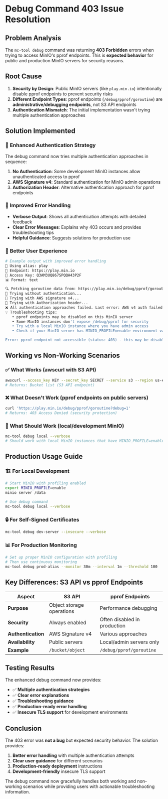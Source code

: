 # Debug Command 403 Issue Resolution

## Problem Analysis

The `mc-tool debug` command was returning **403 Forbidden** errors when trying to access MinIO's pprof endpoints. This is **expected behavior** for public and production MinIO servers for security reasons.

## Root Cause

1. **Security by Design**: Public MinIO servers (like `play.min.io`) intentionally disable pprof endpoints to prevent security risks
2. **Different Endpoint Types**: pprof endpoints (`/debug/pprof/goroutine`) are **administrative/debugging endpoints**, not S3 API endpoints
3. **Authentication Mismatch**: The initial implementation wasn't trying multiple authentication approaches

## Solution Implemented

### 🔧 **Enhanced Authentication Strategy**

The debug command now tries multiple authentication approaches in sequence:

1. **No Authentication**: Some development MinIO instances allow unauthenticated access to pprof
2. **AWS Signature v4**: Standard authentication for MinIO admin operations
3. **Authorization Header**: Alternative authentication approach for pprof endpoints

### 🎯 **Improved Error Handling**

- **Verbose Output**: Shows all authentication attempts with detailed feedback
- **Clear Error Messages**: Explains why 403 occurs and provides troubleshooting tips
- **Helpful Guidance**: Suggests solutions for production use

### 📝 **Better User Experience**

```bash
# Example output with improved error handling
🔧 Using alias: play
📡 Endpoint: https://play.min.io
🔑 Access Key: Q3AM3UQ867SPQQA43P2F
📊 Format: text

🔍 Fetching goroutine data from: https://play.min.io/debug/pprof/goroutine?debug=1
🔐 Trying without authentication...
🔐 Trying with AWS signature v4...
🔐 Trying with Authorization header...
❌ All authentication approaches failed. Last error: AWS v4 auth failed with status: 403
💡 Troubleshooting tips:
   • pprof endpoints may be disabled on this MinIO server
   • Some MinIO instances don't expose /debug/pprof for security
   • Try with a local MinIO instance where you have admin access
   • Check if your MinIO server has MINIO_PROFILE=enable environment variable

Error: pprof endpoint not accessible (status: 403) - this may be disabled for security on production/public MinIO servers
```

## Working vs Non-Working Scenarios

### ✅ **What Works (awscurl with S3 API)**
```bash
awscurl --access_key KEY --secret_key SECRET --service s3 --region us-east-1 'https://play.min.io/'
# Returns: Bucket list (S3 API endpoint)
```

### ❌ **What Doesn't Work (pprof endpoints on public servers)**
```bash
curl 'https://play.min.io/debug/pprof/goroutine?debug=1'
# Returns: 403 Access Denied (security protection)
```

### 🎯 **What Should Work (local/development MinIO)**
```bash
mc-tool debug local --verbose
# Should work with local MinIO instances that have MINIO_PROFILE=enable
```

## Production Usage Guide

### 🏗️ **For Local Development**
```bash
# Start MinIO with profiling enabled
export MINIO_PROFILE=enable
minio server /data

# Use debug command
mc-tool debug local --verbose
```

### 🔒 **For Self-Signed Certificates**
```bash
mc-tool debug dev-server --insecure --verbose
```

### 📊 **For Production Monitoring**
```bash
# Set up proper MinIO configuration with profiling
# Then use continuous monitoring
mc-tool debug prod-alias --monitor 30m --interval 1m --threshold 100
```

## Key Differences: S3 API vs pprof Endpoints

| Aspect | S3 API | pprof Endpoints |
|--------|--------|----------------|
| **Purpose** | Object storage operations | Performance debugging |
| **Security** | Always enabled | Often disabled in production |
| **Authentication** | AWS Signature v4 | Various approaches |
| **Availability** | Public servers | Local/admin servers only |
| **Example** | `/bucket/object` | `/debug/pprof/goroutine` |

## Testing Results

The enhanced debug command now provides:
- ✅ **Multiple authentication strategies**
- ✅ **Clear error explanations** 
- ✅ **Troubleshooting guidance**
- ✅ **Production-ready error handling**
- ✅ **Insecure TLS support** for development environments

## Conclusion

The 403 error was **not a bug** but expected security behavior. The solution provides:

1. **Better error handling** with multiple authentication attempts
2. **Clear user guidance** for different scenarios  
3. **Production-ready deployment** instructions
4. **Development-friendly** insecure TLS support

The debug command now gracefully handles both working and non-working scenarios while providing users with actionable troubleshooting information.